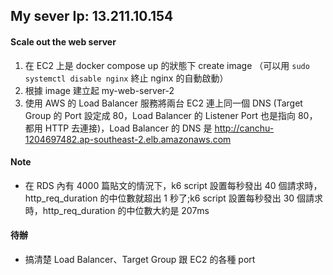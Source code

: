 ## My sever Ip: 13.211.10.154

#### Scale out the web server

1. 在 EC2 上是 docker compose up 的狀態下 create image （可以用 `sudo systemctl disable nginx` 終止 nginx 的自動啟動）
1. 根據 image 建立起 my-web-server-2
1. 使用 AWS 的 Load Balancer 服務將兩台 EC2 連上同一個 DNS (Target Group 的 Port 設定成 80，Load Balancer 的 Listener Port 也是指向 80，都用 HTTP 去連接)，Load Balancer 的 DNS 是 http://canchu-1204697482.ap-southeast-2.elb.amazonaws.com

#### Note

- 在 RDS 內有 4000 篇貼文的情況下，k6 script 設置每秒發出 40 個請求時，http_req_duration 的中位數就超出 1 秒了;k6 script 設置每秒發出 30 個請求時，http_req_duration 的中位數大約是 207ms

#### 待辦

- 搞清楚 Load Balancer、Target Group 跟 EC2 的各種 port
